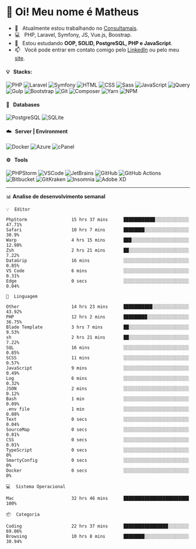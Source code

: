 # 👋 Oi! Meu nome é Matheus

- 🔭 &nbsp; Atualmente estou trabalhando no [Consultamais](https://consultamais.com.br/).
- 💻 &nbsp; PHP, Laravel, Symfony, JS, Vue.js, Boostrap.
- 🌱 &nbsp; Estou estudando **OOP, SOLID, PostgreSQL, PHP e JavaScript**.
- 📫 &nbsp; Você pode entrar em contato comigo pelo [LinkedIn](https://www.linkedin.com/in/matheuscamargoxavier/) ou pelo meu [site](https://matheuscamargo.co).

#### 💡 &nbsp; Stacks:
![PHP](https://img.shields.io/badge/-PHP-777BB4?&logo=php&logoColor=FFFFFF)
![Laravel](https://img.shields.io/badge/-Laravel-FF2D20?&logo=laravel&logoColor=FFFFFF)
![Symfony](https://img.shields.io/badge/-Symfony-000000?&logo=symfony&logoColor=FFFFFF)
![HTML](https://img.shields.io/badge/-HTML-E34F26?&logo=html5&logoColor=FFFFFF)
![CSS](https://img.shields.io/badge/-CSS-1572B6?&logo=css3&logoColor=FFFFFF)
![Sass](https://img.shields.io/badge/-Sass-CC6699?&logo=sass&logoColor=FFFFFF)
![JavaScript](https://img.shields.io/badge/-JavaScript-F7DF1E?&logo=javascript&logoColor=FFFFFF)
![jQuery](https://img.shields.io/badge/-jQuery-0769AD?&logo=jquery&logoColor=FFFFFF)
![Gulp](https://img.shields.io/badge/-Gulp-CF4647?&logo=gulp&logoColor=FFFFFF)
![Bootstrap](https://img.shields.io/badge/-Bootstrap-7952B3?&logo=bootstrap&logoColor=FFFFFF)
![Git](https://img.shields.io/badge/-Git-F05032?&logo=git&logoColor=FFFFFF)
![Composer](https://img.shields.io/badge/-Composer-885630?&logo=composer&logoColor=FFFFFF)
![Yarn](https://img.shields.io/badge/-Yarn-2C8EBB?&logo=yarn&logoColor=FFFFFF)
![NPM](https://img.shields.io/badge/-npm-CB3837?&logo=npm&logoColor=FFFFFF)

#### 💾 &nbsp; Databases
![PostgreSQL](https://img.shields.io/badge/-PostgreSQL-336791?&logo=PostgreSQL&logoColor=FFFFFF)
![SQLite](https://img.shields.io/badge/-SQLite-003B57?&logo=SQLite&logoColor=FFFFFF)

#### ☁️ &nbsp; Server | Environment
![Docker](https://img.shields.io/badge/-Docker-2496ED?&logo=docker&logoColor=FFFFFF)
![Azure](https://img.shields.io/badge/-Azure-0089D6?&logo=microsoft%20azure&logoColor=FFFFFF)
![cPanel](https://img.shields.io/badge/-cPanel-FF6C2C?&logo=cpanel&logoColor=FFFFFF)

#### ⚙️ &nbsp; Tools
![PHPStorm](https://img.shields.io/badge/-PHPStorm-000000?&logo=PHPStorm&logoColor=FFFFFF)
![VSCode](https://img.shields.io/badge/-VSCode-007ACC?&logo=Visual%20Studio%20Code&logoColor=FFFFFF) 
![JetBrains](https://img.shields.io/badge/-JetBrains-000000?&logo=jetbrains&logoColor=FFFFFF) 
![GitHub](https://img.shields.io/badge/-GitHub-181717?&logo=github&logoColor=FFFFFF) 
![GitHub Actions](https://img.shields.io/badge/-GitHub%20Actions-181717?&logo=GitHub%20Actions&logoColor=FFFFFF) 
![Bitbucket](https://img.shields.io/badge/-Bitbucket-0052CC?&logo=bitbucket&logoColor=FFFFFF)
![GitKraken](https://img.shields.io/badge/-GitKraken-179287?&logo=GitKraken&logoColor=FFFFFF)
![Insomnia](https://img.shields.io/badge/-Insomnia-5849BE?&logo=Insomnia&logoColor=FFFFFF)
![Adobe XD](https://img.shields.io/badge/-Adobe%20XD-FF61F6?&logo=adobe%20xd&logoColor=FFFFFF) 
_______

📊  **Analise de desenvolvimento semanal**
```text
💡  Editor

PhpStorm                 15 hrs 37 mins      ████████████░░░░░░░░░░░░░     47.71%
Safari                   10 hrs 7 mins       ████████░░░░░░░░░░░░░░░░░      30.9%
Warp                     4 hrs 15 mins       ███░░░░░░░░░░░░░░░░░░░░░░     12.98%
Zsh                      2 hrs 21 mins       ██░░░░░░░░░░░░░░░░░░░░░░░      7.22%
DataGrip                 16 mins             ░░░░░░░░░░░░░░░░░░░░░░░░░      0.85%
VS Code                  6 mins              ░░░░░░░░░░░░░░░░░░░░░░░░░      0.31%
Edge                     0 secs              ░░░░░░░░░░░░░░░░░░░░░░░░░      0.04%
```
```text
💬  Linguagem

Other                    14 hrs 23 mins      ███████████░░░░░░░░░░░░░░     43.92%
PHP                      12 hrs 2 mins       █████████░░░░░░░░░░░░░░░░     36.75%
Blade Template           3 hrs 7 mins        ██░░░░░░░░░░░░░░░░░░░░░░░      9.53%
sh                       2 hrs 21 mins       ██░░░░░░░░░░░░░░░░░░░░░░░      7.22%
SQL                      16 mins             ░░░░░░░░░░░░░░░░░░░░░░░░░      0.85%
SCSS                     11 mins             ░░░░░░░░░░░░░░░░░░░░░░░░░      0.57%
JavaScript               9 mins              ░░░░░░░░░░░░░░░░░░░░░░░░░      0.49%
Log                      6 mins              ░░░░░░░░░░░░░░░░░░░░░░░░░      0.32%
JSON                     2 mins              ░░░░░░░░░░░░░░░░░░░░░░░░░      0.12%
Bash                     1 min               ░░░░░░░░░░░░░░░░░░░░░░░░░      0.09%
.env file                1 min               ░░░░░░░░░░░░░░░░░░░░░░░░░      0.08%
Text                     0 secs              ░░░░░░░░░░░░░░░░░░░░░░░░░      0.04%
SourceMap                0 secs              ░░░░░░░░░░░░░░░░░░░░░░░░░      0.01%
CSS                      0 secs              ░░░░░░░░░░░░░░░░░░░░░░░░░      0.01%
TypeScript               0 secs              ░░░░░░░░░░░░░░░░░░░░░░░░░         0%
SmartyConfig             0 secs              ░░░░░░░░░░░░░░░░░░░░░░░░░         0%
Docker                   0 secs              ░░░░░░░░░░░░░░░░░░░░░░░░░         0%
```
```text
💻  Sistema Operacional

Mac                      32 hrs 46 mins      █████████████████████████       100%
```
```text
📦  Categoria

Coding                   22 hrs 37 mins      █████████████████░░░░░░░░     69.06%
Browsing                 10 hrs 8 mins       ████████░░░░░░░░░░░░░░░░░     30.94%
```
